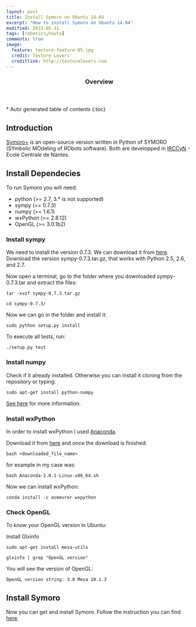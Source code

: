 ```yaml
---
layout: post
title: Install Symoro on Ubuntu 14.04
excerpt: "How to install Symoro on Ubuntu 14.04"
modified: 2013-05-31
tags: [robotics,howto]
comments: true
image:
  feature: texture-feature-05.jpg
  credit: Texture Lovers
  creditlink: http://texturelovers.com
---
```


<section id="table-of-contents" class="toc">
  <header>
    <h3>Overview</h3>
  </header>
<div id="drawer" markdown="1">
*  Auto generated table of contents
{:toc}
</div>
</section><!-- /#table-of-contents -->

## Introduction

[Symoro+](https://github.com/symoro/symoro) is an open-source version written in Python of SYMORO (SYmbolic MOdeling of RObots software). Both are developped in [IRCCyN](www.irccyn.ec-nantes.fr/) - Ecole Centrale de Nantes. 

## Install Dependecies
To run Symoro you will need:

* python (>= 2.7, 3.* is not supported)
* sympy (== 0.7.3)
* numpy (>= 1.6.1)
* wxPython (>= 2.8.12)
* OpenGL (>= 3.0.1b2)

### Install sympy

We need to install the version 0.7.3. We can download it from [here](https://github.com/sympy/sympy/releases/tag/sympy-0.7.3). Download the version sympy-0.7.3.tar.gz, that works with Python 2.5, 2.6, and 2.7.

Now open a terminal, go to the folder where you downloaded sympy-0.7.3.tar and extract the files:

`tar -xvzf sympy-0.7.3.tar.gz`

`cd sympy-0.7.3/`

Now we can go in the folder and install it:

`sudo python setup.py install`

To execute all tests, run:

`./setup.py test`


### Install numpy

Check if it already installed. Otherwise you can install it cloning from the repository or typing:

`sudo apt-get install python-numpy`

[See here](http://www.scipy.org/scipylib/download.html) for more information.

### Install wxPython

In order to install wxPython I used [Anaconda](http://docs.continuum.io/anaconda/).

Download it from [here](http://continuum.io/downloads) and once the download is finished:

`bash <downloaded_file_name>`

for example in my case was: 

`bash Anaconda-2.0.1-Linux-x86_64.sh`

Now we can install wxPython:

`conda install -c asmeurer wxpython`




### Check OpenGL

To know your OpenGL version in Ubuntu:

Install Glxinfo

`sudo apt-get install mesa-utils`

`glxinfo | grep "OpenGL version"`

You will see the version of OpenGL:

`OpenGL version string: 3.0 Mesa 10.1.3`


## Install Symoro

Now you can get and install Symoro. Follow the instruction you can find [here](https://github.com/symoro/symoro/wiki/Setup).

